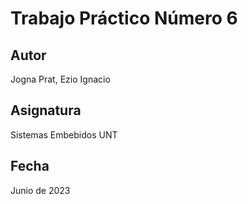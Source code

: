 # Trabajo Práctico Número 6
## Autor
Jogna Prat, Ezio Ignacio
## Asignatura
Sistemas Embebidos UNT
## Fecha
Junio de 2023